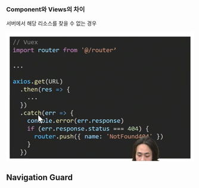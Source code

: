 ### Component와 Views의 차이

서버에서 해당 리소스를 찾을 수 없는 경우

![image-20220521033101767](05_vue_applicate.assets/image-20220521033101767.png)

## Navigation Guard

